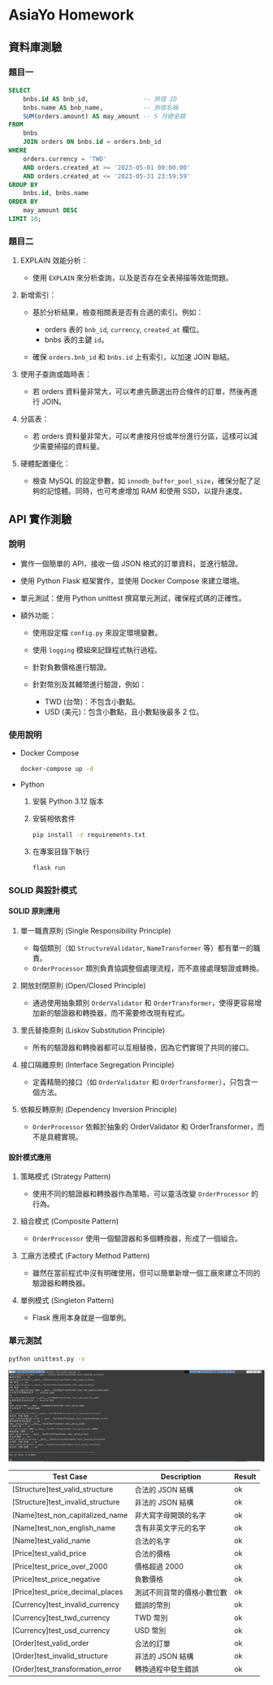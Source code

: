# AsiaYo Homework

## 資料庫測驗

### 題目一

```sql
SELECT
    bnbs.id AS bnb_id,               -- 旅宿 ID
    bnbs.name AS bnb_name,           -- 旅宿名稱
    SUM(orders.amount) AS may_amount -- 5 月總金額
FROM
    bnbs
    JOIN orders ON bnbs.id = orders.bnb_id
WHERE
    orders.currency = 'TWD'
    AND orders.created_at >= '2023-05-01 00:00:00'
    AND orders.created_at <= '2023-05-31 23:59:59'
GROUP BY
    bnbs.id, bnbs.name
ORDER BY
    may_amount DESC
LIMIT 10;
```

### 題目二

1. EXPLAIN 效能分析：
    
    - 使用 `EXPLAIN` 來分析查詢，以及是否存在全表掃描等效能問題。

2. 新增索引：

    - 基於分析結果，檢查相關表是否有合適的索引。例如：

        - orders 表的 `bnb_id`, `currency`, `created_at` 欄位。
        - bnbs 表的主鍵 `id`。

    - 確保 `orders.bnb_id` 和 `bnbs.id` 上有索引，以加速 JOIN 聯結。

3. 使用子查詢或臨時表：

    - 若 orders 資料量非常大，可以考慮先篩選出符合條件的訂單，然後再進行 JOIN。

4. 分區表：

    - 若 orders 資料量非常大，可以考慮按月份或年份進行分區，這樣可以減少需要掃描的資料量。

5. 硬體配置優化：

    - 檢查 MySQL 的設定參數，如 `innodb_buffer_pool_size`，確保分配了足夠的記憶體。同時，也可考慮增加 RAM 和使用 SSD，以提升速度。

## API 實作測驗

### 說明

- 實作一個簡單的 API，接收一個 JSON 格式的訂單資料，並進行驗證。

- 使用 Python Flask 框架實作，並使用 Docker Compose 來建立環境。

- 單元測試：使用 Python unittest 撰寫單元測試，確保程式碼的正確性。

- 額外功能：

    - 使用設定檔 `config.py` 來設定環境變數。

    - 使用 `logging` 模組來記錄程式執行過程。

    - 針對負數價格進行驗證。

    - 針對幣別及其輔幣進行驗證，例如：
    
        - TWD (台幣)：不包含小數點。
        - USD (美元)：包含小數點，且小數點後最多 2 位。

### 使用說明

- Docker Compose

    ```bash
    docker-compose up -d
    ```

- Python

    1. 安裝 Python 3.12 版本
    2. 安裝相依套件

        ```bash
        pip install -r requirements.txt
        ```

    3. 在專案目錄下執行

        ```bash
        flask run
        ```

### SOLID 與設計模式

#### SOLID 原則應用

1. 單一職責原則 (Single Responsibility Principle)
   - 每個類別（如 `StructureValidator`, `NameTransformer` 等）都有單一的職責。
   - `OrderProcessor` 類別負責協調整個處理流程，而不直接處理驗證或轉換。

2. 開放封閉原則 (Open/Closed Principle)
   - 通過使用抽象類別 `OrderValidator` 和 `OrderTransformer`，使得更容易增加新的驗證器和轉換器，而不需要修改現有程式。

3. 里氏替換原則 (Liskov Substitution Principle)
   - 所有的驗證器和轉換器都可以互相替換，因為它們實現了共同的接口。

4. 接口隔離原則 (Interface Segregation Principle)
   - 定義精簡的接口（如 `OrderValidator` 和 `OrderTransformer`），只包含一個方法。

5. 依賴反轉原則 (Dependency Inversion Principle)
   - `OrderProcessor` 依賴於抽象的 OrderValidator 和 OrderTransformer，而不是具體實現。

#### 設計模式應用

1. 策略模式 (Strategy Pattern)
   - 使用不同的驗證器和轉換器作為策略，可以靈活改變 `OrderProcessor` 的行為。

2. 組合模式 (Composite Pattern)
   - `OrderProcessor` 使用一個驗證器和多個轉換器，形成了一個組合。

3. 工廠方法模式 (Factory Method Pattern)
   - 雖然在當前程式中沒有明確使用，但可以簡單新增一個工廠來建立不同的驗證器和轉換器。

4. 單例模式 (Singleton Pattern)
   - Flask 應用本身就是一個單例。

### 單元測試

```bash
python unittest.py -v
```

![unittest](./images/unittest.png)

| Test Case | Description | Result |
| --- | --- | --- |
| [Structure]test_valid_structure | 合法的 JSON 結構 | ok |
| [Structure]test_invalid_structure | 非法的 JSON 結構 | ok |
| [Name]test_non_capitalized_name | 非大寫字母開頭的名字 | ok |
| [Name]test_non_english_name | 含有非英文字元的名字 | ok |
| [Name]test_valid_name | 合法的名字 | ok |
| [Price]test_valid_price | 合法的價格 | ok |
| [Price]test_price_over_2000 | 價格超過 2000 | ok |
| [Price]test_price_negative | 負數價格 | ok |
| [Price]test_price_decimal_places | 測試不同貨幣的價格小數位數 | ok |
| [Currency]test_invalid_currency | 錯誤的幣別 | ok |
| [Currency]test_twd_currency | TWD 幣別 | ok |
| [Currency]test_usd_currency | USD 幣別 | ok |
| [Order]test_valid_order | 合法的訂單 | ok |
| [Order]test_invalid_structure | 非法的 JSON 結構 | ok |
| [Order]test_transformation_error | 轉換過程中發生錯誤 | ok |
